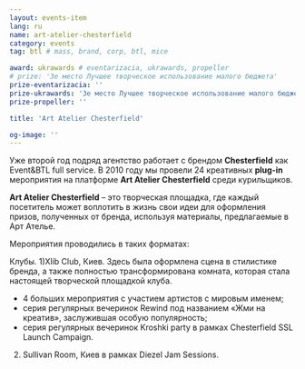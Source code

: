 ```yaml
---
layout: events-item
lang: ru
name: art-atelier-chesterfield
category: events
tag: btl # mass, brand, corp, btl, mice

award: ukrawards # eventarizacia, ukrawards, propeller
# prize: '3е место Лучшее творческое использование малого бюджета'
prize-eventarizacia: ''
prize-ukrawards: '3е место Лучшее творческое использование малого бюджета'
prize-propeller: ''

title: 'Art Atelier Chesterfield'

og-image: ''
---
```


Уже второй год подряд  агентство работает с брендом <b>Chesterfield</b> как Event&BTL full service.  В 2010 году мы провели 24 креативных <b>plug-in</b> мероприятия на платформе <b>Art  Atelier Chesterfield</b> среди курильщиков.

<b>Art  Atelier  Chesterfield</b> – это  творческая площадка, где каждый посетитель  может воплотить в жизнь свои идеи для оформления призов, полученных от бренда, используя материалы, предлагаемые в Арт Ателье.

Мероприятия проводились в таких форматах:

Клубы.
1)Xlib Club, Киев. Здесь была оформлена сцена в стилистике бренда, а также полностью трансформирована комната, которая стала настоящей творческой площадкой клуба.

- 4 больших мероприятия с участием артистов с мировым именем;
- серия регулярных вечеринок Rewind под названием «Жми на креатив», заслужившая особую популярность;
- серия регулярных вечеринок Kroshki party в рамках Chesterfield SSL Launch Campaign.

2) Sullivan Room, Киев в рамках Diezel Jam Sessions.
